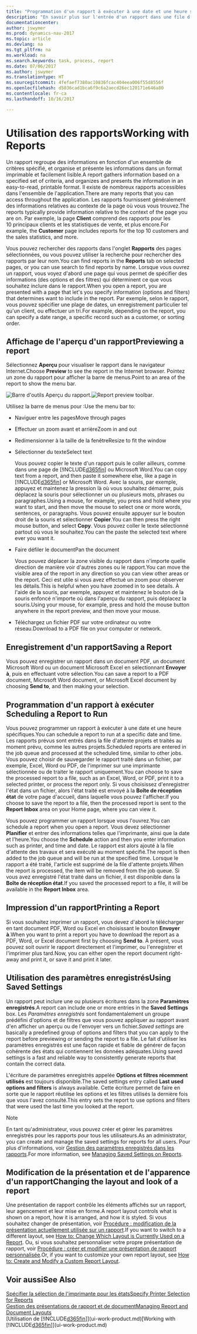 ```yaml
---
title: "Programmation d'un rapport à exécuter à une date et une heure spécifiques"
description: "En savoir plus sur l'entrée d'un rapport dans une file d'attente de projets et la programmation de son traitement à une date et une heure spécifiques."
documentationcenter: 
author: jswymer
ms.prod: dynamics-nav-2017
ms.topic: article
ms.devlang: na
ms.tgt_pltfrm: na
ms.workload: na
ms.search.keywords: task, process, report
ms.date: 07/06/2017
ms.author: jswymer
ms.translationtype: HT
ms.sourcegitcommit: 4fefaef7380ac10836fcac404eea006f55d8556f
ms.openlocfilehash: d5036cad1bca6f9c6a2aecd26ec120171e646a80
ms.contentlocale: fr-ca
ms.lasthandoff: 10/16/2017

---
```

# <a name="working-with-reports"></a><span data-ttu-id="97d4e-103">Utilisation des rapports</span><span class="sxs-lookup"><span data-stu-id="97d4e-103">Working with Reports</span></span>
<span data-ttu-id="97d4e-104">Un rapport regroupe des informations en fonction d'un ensemble de critères spécifié, et organise et présente les informations dans un format imprimable et facilement lisible.</span><span class="sxs-lookup"><span data-stu-id="97d4e-104">A report gathers information based on a specified set of criteria, and organizes and presents the information in an easy-to-read, printable format.</span></span> <span data-ttu-id="97d4e-105">Il existe de nombreux rapports accessibles dans l'ensemble de l'application.</span><span class="sxs-lookup"><span data-stu-id="97d4e-105">There are many reports that you can access throughout the application.</span></span> <span data-ttu-id="97d4e-106">Les rapports fournissent généralement des informations relatives au contexte de la page où vous vous trouvez.</span><span class="sxs-lookup"><span data-stu-id="97d4e-106">The reports typically provide information relative to the context of the page you are on.</span></span> <span data-ttu-id="97d4e-107">Par exemple, la page **Client** comprend des rapports pour les 10 principaux clients et les statistiques de vente, et plus encore.</span><span class="sxs-lookup"><span data-stu-id="97d4e-107">For example, the **Customer** page includes reports for the top 10 customers and the sales statistics, and more.</span></span>

<span data-ttu-id="97d4e-108">Vous pouvez rechercher des rapports dans l'onglet **Rapports** des pages sélectionnées, ou vous pouvez utiliser la recherche pour rechercher des rapports par leur nom.</span><span class="sxs-lookup"><span data-stu-id="97d4e-108">You can find reports in the **Reports** tab on selected pages, or you can use search to find reports by name.</span></span> <span data-ttu-id="97d4e-109">Lorsque vous ouvrez un rapport, vous voyez d'abord une page qui vous permet de spécifier des informations (des options et des filtres) qui déterminent ce que vous souhaitez inclure dans le rapport.</span><span class="sxs-lookup"><span data-stu-id="97d4e-109">When you open a report, you are presented with a page that let's you specify information (options and filters) that determines want to include in the report.</span></span> <span data-ttu-id="97d4e-110">Par exemple, selon le rapport, vous pouvez spécifier une plage de dates, un enregistrement particulier tel qu'un client, ou effectuer un tri.</span><span class="sxs-lookup"><span data-stu-id="97d4e-110">For example, depending on the report, you can specify a date range, a specific record such as a customer, or sorting order.</span></span>

## <a name="previewing-a-report"></a><span data-ttu-id="97d4e-111">Affichage de l'aperçu d'un rapport</span><span class="sxs-lookup"><span data-stu-id="97d4e-111">Previewing a report</span></span>
<span data-ttu-id="97d4e-112">Sélectionnez **Aperçu** pour visualiser le rapport dans le navigateur Internet.</span><span class="sxs-lookup"><span data-stu-id="97d4e-112">Choose **Preview** to see the report in the Internet browser.</span></span> <span data-ttu-id="97d4e-113">Pointez un zone du rapport pour afficher la barre de menus.</span><span class="sxs-lookup"><span data-stu-id="97d4e-113">Point to an area of the report to show the menu bar.</span></span>  

<span data-ttu-id="97d4e-114">![Barre d'outils Aperçu du rapport](media/report_viewer.png "Barre d'outils Aperçu du rapport").</span><span class="sxs-lookup"><span data-stu-id="97d4e-114">![Report preview toolbar](media/report_viewer.png "Report preview toolbar").</span></span>

<span data-ttu-id="97d4e-115">Utilisez la barre de menus pour :</span><span class="sxs-lookup"><span data-stu-id="97d4e-115">Use the menu bar to:</span></span>

-   <span data-ttu-id="97d4e-116">Naviguer entre les pages</span><span class="sxs-lookup"><span data-stu-id="97d4e-116">Move through pages</span></span>
-   <span data-ttu-id="97d4e-117">Effectuer un zoom avant et arrière</span><span class="sxs-lookup"><span data-stu-id="97d4e-117">Zoom in and out</span></span>
-   <span data-ttu-id="97d4e-118">Redimensionner à la taille de la fenêtre</span><span class="sxs-lookup"><span data-stu-id="97d4e-118">Resize to fit the window</span></span>
-   <span data-ttu-id="97d4e-119">Sélectionner du texte</span><span class="sxs-lookup"><span data-stu-id="97d4e-119">Select text</span></span>

    <span data-ttu-id="97d4e-120">Vous pouvez copier le texte d'un rapport puis le coller ailleurs, comme dans une page de [!INCLUDE[d365fin](includes/d365fin_md.md)] ou Microsoft Word.</span><span class="sxs-lookup"><span data-stu-id="97d4e-120">You can copy text from a report, and then paste it somewhere else, like a page in [!INCLUDE[d365fin](includes/d365fin_md.md)] or Microsoft Word.</span></span>  <span data-ttu-id="97d4e-121">Avec la souris, par exemple, appuyez et maintenez la pression là où vous souhaitez démarrer, puis déplacez la souris pour sélectionner un ou plusieurs mots, phrases ou paragraphes.</span><span class="sxs-lookup"><span data-stu-id="97d4e-121">Using a mouse, for example, you press and hold where you want to start, and then move the mouse to select one or more words, sentences, or paragraphs.</span></span> <span data-ttu-id="97d4e-122">Vous pouvez ensuite appuyer sur le bouton droit de la souris et sélectionner **Copier**.</span><span class="sxs-lookup"><span data-stu-id="97d4e-122">You can then press the right mouse button, and select **Copy**.</span></span> <span data-ttu-id="97d4e-123">Vous pouvez coller le texte sélectionné partout où vous le souhaitez.</span><span class="sxs-lookup"><span data-stu-id="97d4e-123">You can the paste the selected text where ever you want it.</span></span>
-   <span data-ttu-id="97d4e-124">Faire défiler le document</span><span class="sxs-lookup"><span data-stu-id="97d4e-124">Pan the document</span></span>

    <span data-ttu-id="97d4e-125">Vous pouvez déplacer la zone visible du rapport dans n'importe quelle direction de manière voir d'autres zones ou le rapport.</span><span class="sxs-lookup"><span data-stu-id="97d4e-125">You can move the visible area of the report in any direction so you can view other areas or the report.</span></span> <span data-ttu-id="97d4e-126">Ceci est utile si vous avez effectué un zoom pour observer les détails.</span><span class="sxs-lookup"><span data-stu-id="97d4e-126">This is helpful when you have zoomed in to see details.</span></span>  <span data-ttu-id="97d4e-127">À l'aide de la souris, par exemple, appuyez et maintenez le bouton de la souris enfoncé n'importe où dans l'aperçu du rapport, puis déplacez la souris.</span><span class="sxs-lookup"><span data-stu-id="97d4e-127">Using your mouse, for example, press and hold the mouse button anywhere in the report preview, and then move your mouse.</span></span>

-   <span data-ttu-id="97d4e-128">Téléchargez un fichier PDF sur votre ordinateur ou votre réseau.</span><span class="sxs-lookup"><span data-stu-id="97d4e-128">Download to a PDF file on your computer or network.</span></span>


## <a name="saving-a-report"></a><span data-ttu-id="97d4e-129">Enregistrement d'un rapport</span><span class="sxs-lookup"><span data-stu-id="97d4e-129">Saving a Report</span></span>
<span data-ttu-id="97d4e-130">Vous pouvez enregistrer un rapport dans un document PDF, un document Microsoft Word ou un document Microsoft Excel en sélectionnant **Envoyer à**, puis en effectuant votre sélection.</span><span class="sxs-lookup"><span data-stu-id="97d4e-130">You can save a report to a PDF document, Microsoft Word document, or Microsoft Excel document by choosing **Send to**, and then making your selection.</span></span> 

## <span data-ttu-id="97d4e-131"><a name="ScheduleReport"></a> Programmation d'un rapport à exécuter</span><span class="sxs-lookup"><span data-stu-id="97d4e-131"><a name="ScheduleReport"></a> Scheduling a Report to Run</span></span>
<span data-ttu-id="97d4e-132">Vous pouvez programmer un rapport à exécuter à une date et une heure spécifiques.</span><span class="sxs-lookup"><span data-stu-id="97d4e-132">You can schedule a report to run at a specific date and time.</span></span> <span data-ttu-id="97d4e-133">Les rapports prévus sont entrés dans la file d'attente projets et traités au moment prévu, comme les autres projets.</span><span class="sxs-lookup"><span data-stu-id="97d4e-133">Scheduled reports are entered in the job queue and processed at the scheduled time, similar to other jobs.</span></span> <span data-ttu-id="97d4e-134">Vous pouvez choisir de sauvegarder le rapport traité dans un fichier, par exemple, Excel, Word ou PDF, de l'imprimer sur une imprimante sélectionnée ou de traiter le rapport uniquement.</span><span class="sxs-lookup"><span data-stu-id="97d4e-134">You can choose to save the processed report to a file, such as an Excel, Word, or PDF, print it to a selected printer, or process the report only.</span></span> <span data-ttu-id="97d4e-135">Si vous choisissez d'enregistrer l'état dans un fichier, alors l'état traité est envoyé à la **Boîte de réception état** de votre page d'accueil, dans laquelle vous pouvez l'afficher.</span><span class="sxs-lookup"><span data-stu-id="97d4e-135">If you choose to save the report to a file, then the processed report is sent to the **Report Inbox** area on your Home page, where you can view it.</span></span>

<span data-ttu-id="97d4e-136">Vous pouvez programmer un rapport lorsque vous l'ouvrez.</span><span class="sxs-lookup"><span data-stu-id="97d4e-136">You can schedule a report when you open a report.</span></span> <span data-ttu-id="97d4e-137">Vous devez sélectionner **Planifier** et entrer des informations telles que l'imprimante, ainsi que la date et l'heure.</span><span class="sxs-lookup"><span data-stu-id="97d4e-137">You choose the **Schedule** action and then you enter information such as printer, and time and date.</span></span> <span data-ttu-id="97d4e-138">Le rapport est alors ajouté à la file d'attente des travaux et sera exécuté au moment spécifié.</span><span class="sxs-lookup"><span data-stu-id="97d4e-138">The report is then added to the job queue and will be run at the specified time.</span></span> <span data-ttu-id="97d4e-139">Lorsque le rapport a été traité, l'article est supprimé de la file d'attente projets.</span><span class="sxs-lookup"><span data-stu-id="97d4e-139">When the report is processed, the item will be removed from the job queue.</span></span> <span data-ttu-id="97d4e-140">Si vous avez enregistré l'état traité dans un fichier, il est disponible dans la **Boîte de réception état**.</span><span class="sxs-lookup"><span data-stu-id="97d4e-140">If you saved the processed report to a file, it will be available in the **Report Inbox** area.</span></span>

## <span data-ttu-id="97d4e-141"><a name="PrintReport"></a>Impression d'un rapport</span><span class="sxs-lookup"><span data-stu-id="97d4e-141"><a name="PrintReport"></a>Printing a Report</span></span>
<span data-ttu-id="97d4e-142">Si vous souhaitez imprimer un rapport, vous devez d'abord le télécharger en tant document PDF, Word ou Excel en choisissant le bouton **Envoyer à**.</span><span class="sxs-lookup"><span data-stu-id="97d4e-142">When you want to print a report you have to download the report as a PDF, Word, or Excel document first by choosing **Send to**.</span></span> <span data-ttu-id="97d4e-143">À présent, vous pouvez soit ouvrir le rapport directement et l'imprimer, ou l'enregistrer et l'imprimer plus tard.</span><span class="sxs-lookup"><span data-stu-id="97d4e-143">Now, you can either open the report document right-away and print it, or save it and print it later.</span></span>

## <a name="using-saved-settings"></a><span data-ttu-id="97d4e-144">Utilisation des paramètres enregistrés</span><span class="sxs-lookup"><span data-stu-id="97d4e-144">Using Saved Settings</span></span>
<span data-ttu-id="97d4e-145">Un rapport peut inclure une ou plusieurs écritures dans la zone **Paramètres enregistrés**.</span><span class="sxs-lookup"><span data-stu-id="97d4e-145">A report can include one or more entries in the **Saved Settings** box.</span></span> <span data-ttu-id="97d4e-146">Les *Paramètres enregistrés* sont fondamentalement un groupe prédéfini d'options et de filtres que vous pouvez appliquer au rapport avant d'en afficher un aperçu ou de l'envoyer vers un fichier.</span><span class="sxs-lookup"><span data-stu-id="97d4e-146">*Saved settings* are basically a predefined group of options and filters that you can apply to the report before previewing or sending the report to a file.</span></span> <span data-ttu-id="97d4e-147">Le fait d'utiliser les paramètres enregistrés est une façon rapide et fiable de générer de façon cohérente des états qui contiennent les données adéquates.</span><span class="sxs-lookup"><span data-stu-id="97d4e-147">Using saved settings is a fast and reliable way to consistently generate reports that contain the correct data.</span></span>

<span data-ttu-id="97d4e-148">L'écriture de paramètres enregistrés appelée **Options et filtres récemment utilisés** est toujours disponible.</span><span class="sxs-lookup"><span data-stu-id="97d4e-148">The saved settings entry called **Last used options and filters** is always available.</span></span> <span data-ttu-id="97d4e-149">Cette écriture permet de faire en sorte que le rapport réutilise les options et les filtres utilisés la dernière fois que vous l'avez consulté.</span><span class="sxs-lookup"><span data-stu-id="97d4e-149">This entry sets the report to use options and filters that were used the last time you looked at the report.</span></span>

>[!NOTE]
><span data-ttu-id="97d4e-150">En tant qu'administrateur, vous pouvez créer et gérer les paramètres enregistrés pour les rapports pour tous les utilisateurs.</span><span class="sxs-lookup"><span data-stu-id="97d4e-150">As an administrator, you can create and manage the saved settings for reports for all users.</span></span> <span data-ttu-id="97d4e-151">Pour plus d'informations, voir [Gestion des paramètres enregistrés dans les rapports](reports-saving-reusing-settings.md).</span><span class="sxs-lookup"><span data-stu-id="97d4e-151">For more information, see [Managing Saved Settings on Reports](reports-saving-reusing-settings.md).</span></span>

## <a name="changing-the-layout-and-look-of-a-report"></a><span data-ttu-id="97d4e-152">Modification de la présentation et de l'apparence d'un rapport</span><span class="sxs-lookup"><span data-stu-id="97d4e-152">Changing the layout and look of a report</span></span>
<span data-ttu-id="97d4e-153">Une présentation de rapport contrôle les éléments affichés sur un rapport, leur agencement et leur mise en forme.</span><span class="sxs-lookup"><span data-stu-id="97d4e-153">A report layout controls what is shown on a report, how it is arranged, and how it is styled.</span></span> <span data-ttu-id="97d4e-154">Si vous souhaitez changer de présentation, voir [Procédure : modification de la présentation actuellement utilisée sur un rapport](ui-how-change-layout-currently-used-report.md).</span><span class="sxs-lookup"><span data-stu-id="97d4e-154">If you want to switch to a different layout, see [How to: Change Which Layout is Currently Used on a Report](ui-how-change-layout-currently-used-report.md).</span></span> <span data-ttu-id="97d4e-155">Ou, si vous souhaitez personnaliser votre propre présentation de rapport, voir [Procédure : créer et modifier une présentation de rapport personnalisée](ui-how-create-custom-report-layout.md).</span><span class="sxs-lookup"><span data-stu-id="97d4e-155">Or, if you want to customize your own report layout, see [How to: Create and Modify a Custom Report Layout](ui-how-create-custom-report-layout.md).</span></span>

## <a name="see-also"></a><span data-ttu-id="97d4e-156">Voir aussi</span><span class="sxs-lookup"><span data-stu-id="97d4e-156">See Also</span></span>
[<span data-ttu-id="97d4e-157">Spécifier la sélection de l'imprimante pour les états</span><span class="sxs-lookup"><span data-stu-id="97d4e-157">Specify Printer Selection for Reports</span></span>](ui-specify-printer-selection-reports.md)  
[<span data-ttu-id="97d4e-158">Gestion des présentations de rapport et de document</span><span class="sxs-lookup"><span data-stu-id="97d4e-158">Managing Report and Document Layouts</span></span>](ui-manage-report-layouts.md)  
<span data-ttu-id="97d4e-159">[Utilisation de [!INCLUDE[d365fin](includes/d365fin_md.md)]](ui-work-product.md)</span><span class="sxs-lookup"><span data-stu-id="97d4e-159">[Working with [!INCLUDE[d365fin](includes/d365fin_md.md)]](ui-work-product.md)</span></span>

